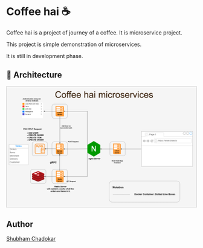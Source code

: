 # Coffee hai :coffee:

Coffee hai is a project of journey of a coffee. It is microservice project.  

This project is simple demonstration of microservices.

It is still in development phase.

## :rocket: Architecture

<img src="./images/coffee-hai-arch.png"/>

## Author

[Shubham Chadokar](https://schadokar.dev)
